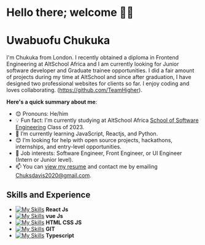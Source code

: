 # Hello there; welcome 👋🏾
# Uwabuofu Chukuka
I'm Chukuka from London. I recently obtained a diploma in Frontend Engineering at AltSchool Africa and I am currently looking for Junior software developer and Graduate trainee opportunities.
 I did a fair amount of projects during my time at AltSchool and since after graduation, I have designed two professional websites for clients so far. I enjoy coding and loves collaborating.
(https://github.com/TeamHigher). 

**Here's a quick summary about me**:

- 😊 Pronouns: He/him
- 💡 Fun fact: I'm currently studying at AltSchool Africa [School of Software Engineering](https://altschoolafrica.com/schools/engineering) Class of 2023.
- 🌱 I’m currently learning JavaScript, Reactjs, and Python.
- 😊 I’m looking for help with open source projects, hackathons, internships, and entry-level opportunities.
- 💼 Job interests: Software Engineer, Front Engineer, or UI Engineer (Intern or Junior level).
- 📫 You can [view my resume](#) and contact me by emailing Chuksdavis2020@gmail.com.

## Skills and Experience
 - [![My Skills](https://skillicons.dev/icons?i=react)](https://skillicons.dev) **React Js**
 - [![My Skills](https://skillicons.dev/icons?i=vue)](https://skillicons.dev) **vue Js**
 - [![My Skills](https://skillicons.dev/icons?i=html,css,js)](https://skillicons.dev) **HTML CSS JS**
 - [![My Skills](https://skillicons.dev/icons?i=git)](https://skillicons.dev) **GIT**
 - [![My Skills](https://skillicons.dev/icons?i=typescript)](https://skillicons.dev) **Typescript**
 


